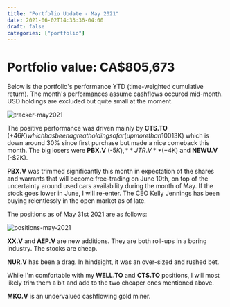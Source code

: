 ```yaml
---
title: "Portfolio Update - May 2021"
date: 2021-06-02T14:33:36-04:00
draft: false
categories: ["portfolio"]
---
```


# Portfolio value: CA$805,673

Below is the portfolio's performance YTD (time-weighted cumulative return). The month's performances assume cashflows occured mid-month. USD holdings are excluded but quite small at the moment.

![tracker-may2021](/images/tracker-may2021.png)

The positive performance was driven mainly by **CTS.TO** (+$46K) which has been a great holding so far (up more than 100% since first purchase), and **NUR.CN** (+$13K) which is down around 30% since first purchase but made a nice comeback this month. The big losers were **PBX.V** (-$5K), **JTR.V** (-$4K) and **NEWU.V** (-$2K).

**PBX.V** was trimmed significantly this month in expectation of the shares and warrants that will become free-trading on June 10th, on top of the uncertainty around used cars availability during the month of May. If the stock goes lower in June, I will re-enter. The CEO Kelly Jennings has been buying relentlessly in the open market as of late.

The positions as of May 31st 2021 are as follows:

![positions-may-2021](/images/positions-may-2021.png)

**XX.V** and **AEP.V** are new additions. They are both roll-ups in a boring industry. The stocks are cheap.

**NUR.V** has been a drag. In hindsight, it was an over-sized and rushed bet. 

While I'm comfortable with my **WELL.TO** and **CTS.TO** positions, I will most likely trim them a bit and add to the two cheaper ones mentioned above.

**MKO.V** is an undervalued cashflowing gold miner.



